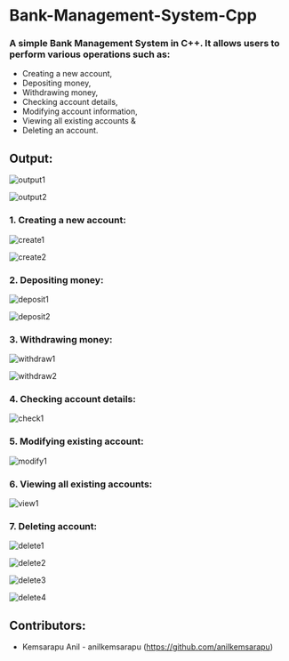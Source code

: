 # Bank-Management-System-Cpp

### A simple Bank Management System in C++. It allows users to perform various operations such as:
-  Creating a new account,
-  Depositing money,
-  Withdrawing money,
-  Checking account details,
-  Modifying account information,
-  Viewing all existing accounts &
-  Deleting an account.

## Output:
![output1](images/output1.jpg)

![output2](images/output2.jpg)

### 1. Creating a new account:
![create1](images/create1.jpg)

![create2](images/create2.jpg)

### 2. Depositing money:
![deposit1](images/deposit1.jpg)

![deposit2](images/deposit2.jpg)

### 3. Withdrawing money:
![withdraw1](images/withdraw1.jpg)

![withdraw2](images/withdraw2.jpg)

### 4. Checking account details:
![check1](images/check1.jpg)

### 5. Modifying existing account:
![modify1](images/modify1.jpg)

### 6. Viewing all existing accounts:
![view1](images/view1.jpg)

### 7. Deleting account:
![delete1](images/delete1.jpg)

![delete2](images/delete2.jpg)

![delete3](images/delete3.jpg)

![delete4](images/delete4.jpg)

## Contributors:
-  Kemsarapu Anil - anilkemsarapu (https://github.com/anilkemsarapu)
